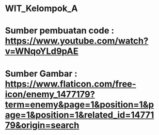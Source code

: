 # WIT_Kelompok_A
# Sumber pembuatan code : https://www.youtube.com/watch?v=WNqoYLd9pAE
# Sumber Gambar : https://www.flaticon.com/free-icon/enemy_1477179?term=enemy&page=1&position=1&page=1&position=1&related_id=1477179&origin=search
